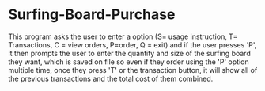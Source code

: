 # Surfing-Board-Purchase

This program asks the user to enter a option (S= usage instruction, T= Transactions, C = view orders, P=order, Q = exit) and if the user presses 'P', it then prompts the user to enter the quantity and size of the surfing board they want, which is saved on file so even if they order using the 'P' option multiple time, once they press 'T' or the transaction button, it will show all of the previous transactions and the total cost of them combined. 
